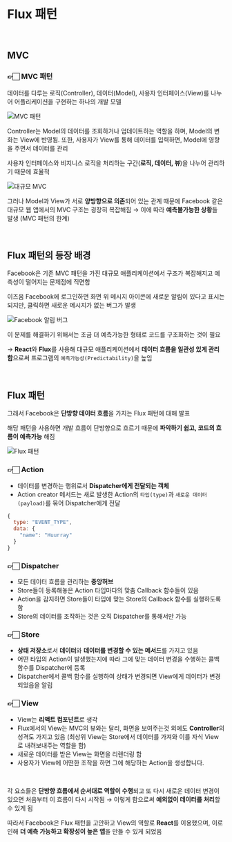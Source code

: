 # Flux 패턴
</br>

## MVC 

### 👉🏻 MVC 패턴

데이터를 다루는 로직(Controller), 데이터(Model), 사용자 인터페이스(View)를 나누어 어플리케이션을 구현하는 하나의 개발 모델

![MVC 패턴](https://user-images.githubusercontent.com/75539452/209616691-58a5d097-e1a7-4514-bb4b-30f3c93d0ed8.png)

Controller는 Model의 데이터를 조회하거나 업데이트하는 역할을 하며, Model의 변화는 View에 반영됨.
또한, 사용자가 View를 통해 데이터를 입력하면, Model에 영향을 주면서 데이터를 관리

사용자 인터페이스와 비지니스 로직을 처리하는 구간(**로직, 데이터, 뷰**)을 나누어 관리하기 때문에 효율적

![대규모 MVC](https://user-images.githubusercontent.com/75539452/209616742-9e27a5c2-4508-4294-8bdc-ebb430a30c04.png)

그러나 Model과 View가 서로 **양방향으로 의존**되어 있는 관계 때문에 Facebook 같은 대규모 웹 앱에서의 MVC 구조는 굉장히 복잡해짐 → 이에 따라 **예측불가능한 상황**들 발생 (MVC 패턴의 한계)

</br>

## Flux 패턴의 등장 배경

Facebook은 기존 MVC 패턴을 가진 대규모 애플리케이션에서 구조가 복잡해지고 예측성이 떨어지는 문제점에 직면함

이즈음 Facebook에 로그인하면 화면 위 메시지 아이콘에 새로운 알림이 있다고 표시는 되지만, 클릭하면 새로운 메시지가 없는 버그가 발생

![**Facebook 알림 버그**](https://user-images.githubusercontent.com/75539452/209616757-8aa37891-6234-4f98-a33a-00d2ab6de9cd.png)

이 문제를 해결하기 위해서는 조금 더 예측가능한 형태로 코드를 구조화하는 것이 필요

→ **React**와 **Flux**를 사용해 대규모 애플리케이션에서 **데이터 흐름을 일관성 있게 관리함**으로써 프로그램의 `예측가능성(Predictability)`을 높임

</br>

## **Flux 패턴**

그래서 Facebook은 **단방향 데이터 흐름**을 가지는 Flux 패턴에 대해 발표

해당 패턴을 사용하면 개발 흐름이 단방향으로 흐르기 때문에 **파악하기 쉽고, 코드의 흐름이 예측가능** 해짐

![Flux 패턴](https://user-images.githubusercontent.com/75539452/209616845-a266e2cd-4a2f-4f9f-a497-d485d120b300.png)

### 👉🏻 Action

- 데이터를 변경하는 행위로서 **Dispatcher에게 전달되는 객체**
- Action creator 메서드는 새로 발생한 Action의 `타입(type)`과 `새로운 데이터(payload)`를 묶어 Dispatcher에게 전달

```jsx
{
  type: "EVENT_TYPE",
  data: {
    "name": "Huurray"
  }
}
```

### 👉🏻 Dispatcher

- 모든 데이터 흐름을 관리하는 **중앙허브**
- Store들이 등록해놓은 Action 타입마다의 맞춤 Callback 함수들이 있음
- Action을 감지하면 Store들이 타입에 맞는 Store의 Callback 함수를 실행하도록 함
- Store의 데이터를 조작하는 것은 오직 Dispatcher를 통해서만 가능

### 👉🏻 Store

- **상태 저장소**로서 **데이터**와 **데이터를 변경할 수 있는 메서드**를 가지고 있음
- 어떤 타입의 Action이 발생했는지에 따라 그에 맞는 데이터 변경을 수행하는 콜백 함수를 Dispatcher에 등록
- Dispatcher에서 콜백 함수를 실행하여 상태가 변경되면 View에게 데이터가 변경되었음을 알림

### 👉🏻 View

- View는 **리액트 컴포넌트**로 생각
- Flux에서의 View는 MVC의 뷰와는 달리, 화면을 보여주는것 외에도 **Controller**의 성격도 가지고 있음
(최상위 View는 Store에서 데이터를 가져와 이를 자식 View 로 내려보내주는 역할을 함)
- 새로운 데이터를 받은 View는 화면을 리렌더링 함
- 사용자가 View에 어떤한 조작을 하면 그에 해당하는 Action을 생성합니다.

</br>

각 요소들은 **단방향 흐름에서 순서대로 역할이 수행**되고 또 다시 새로운 데이터 변경이 있으면 처음부터 이 흐름이 다시 시작됨
→ 이렇게 함으로써 **예외없이 데이터를 처리**할 수 있게 됨

따라서 Facebook은 Flux 패턴을 고안하고 View의 역할로 **React**를 이용했으며, 이로인해 **더 예측 가능하고 확장성이 높은 앱**을 만들 수 있게 되었음
